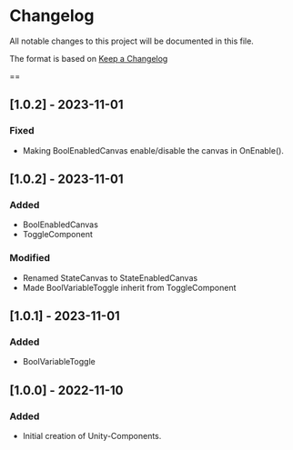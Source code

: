 # Changelog
All notable changes to this project will be documented in this file.

The format is based on [Keep a Changelog](https://keepachangelog.com/en/1.0.0/)

==
## [1.0.2] - 2023-11-01
### Fixed
- Making BoolEnabledCanvas enable/disable the canvas in OnEnable().

## [1.0.2] - 2023-11-01
### Added
- BoolEnabledCanvas
- ToggleComponent
### Modified
- Renamed StateCanvas to StateEnabledCanvas
- Made BoolVariableToggle inherit from ToggleComponent

## [1.0.1] - 2023-11-01
### Added
- BoolVariableToggle

## [1.0.0] - 2022-11-10
### Added
- Initial creation of Unity-Components.
